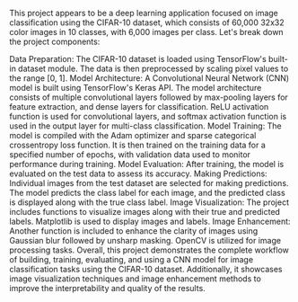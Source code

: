 This project appears to be a deep learning application focused on image classification using the CIFAR-10 dataset, which consists of 60,000 32x32 color images in 10 classes, with 6,000 images per class. Let's break down the project components:

Data Preparation: The CIFAR-10 dataset is loaded using TensorFlow's built-in dataset module. The data is then preprocessed by scaling pixel values to the range [0, 1].
Model Architecture: A Convolutional Neural Network (CNN) model is built using TensorFlow's Keras API. The model architecture consists of multiple convolutional layers followed by max-pooling layers for feature extraction, and dense layers for classification. ReLU activation function is used for convolutional layers, and softmax activation function is used in the output layer for multi-class classification.
Model Training: The model is compiled with the Adam optimizer and sparse categorical crossentropy loss function. It is then trained on the training data for a specified number of epochs, with validation data used to monitor performance during training.
Model Evaluation: After training, the model is evaluated on the test data to assess its accuracy.
Making Predictions: Individual images from the test dataset are selected for making predictions. The model predicts the class label for each image, and the predicted class is displayed along with the true class label.
Image Visualization: The project includes functions to visualize images along with their true and predicted labels. Matplotlib is used to display images and labels.
Image Enhancement: Another function is included to enhance the clarity of images using Gaussian blur followed by unsharp masking. OpenCV is utilized for image processing tasks.
Overall, this project demonstrates the complete workflow of building, training, evaluating, and using a CNN model for image classification tasks using the CIFAR-10 dataset. Additionally, it showcases image visualization techniques and image enhancement methods to improve the interpretability and quality of the results.






